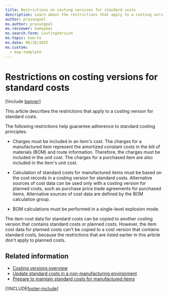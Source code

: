 ```yaml
---
title: Restrictions on costing versions for standard costs
description: Learn about the restrictions that apply to a costing version for standard costs, including an outline on restrictions that help guarantee adherence to principles.
author: prasungoel
ms.author: prasungoel
ms.reviewer: kamaybac
ms.search.form: CostingVersion
ms.topic: how-to
ms.date: 06/16/2025
ms.custom: 
  - bap-template
---
```


# Restrictions on costing versions for standard costs

[!include [banner](../includes/banner.md)]

This article describes the restrictions that apply to a costing version for standard costs.

The following restrictions help guarantee adherence to standard costing principles:

- Charges must be included in an item's cost. The charges for a manufactured item represent the amortized constant costs in the bill of materials (BOM) and route information. Therefore, the charges must be included in the unit cost. The charges for a purchased item are also included in the item's unit cost.

- Calculation of standard costs for manufactured items must be based on the cost records in a costing version for standard costs. Alternative sources of cost data can be used only with a costing version for planned costs, such as purchase price trade agreements for purchased items. Alternative sources of cost data are defined by the BOM calculation group.

- BOM calculations must be performed in a single-level explosion mode.

The item cost data for standard costs can be copied to another costing version that contains standard costs or planned costs. However, the item cost data for planned costs can't be copied to a cost version that contains standard costs, because the restrictions that are listed earlier in this article don't apply to planned costs.

## Related information

- [Costing versions overview](costing-versions.md)
- [Update standard costs in a non-manufacturing environment](update-standard-costs-non-manufacturing-environment.md)
- [Prepare to maintain standard costs for manufactured items](update-standard-costs-manufacturing-environment.md)

[!INCLUDE[footer-include](../../includes/footer-banner.md)]
